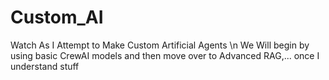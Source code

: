 # Custom_AI
Watch As I Attempt to Make Custom Artificial Agents \n
We Will begin by using basic CrewAI models and then move over to Advanced RAG,... once I understand stuff
